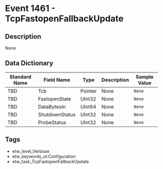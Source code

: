 # Event 1461 - TcpFastopenFallbackUpdate

## Description
None

## Data Dictionary
|Standard Name|Field Name|Type|Description|Sample Value|
|---|---|---|---|---|
|TBD|Tcb|Pointer|None|`None`|
|TBD|FastopenState|UInt32|None|`None`|
|TBD|DataBytesIn|UInt64|None|`None`|
|TBD|ShutdownStatus|UInt32|None|`None`|
|TBD|ProbeStatus|UInt32|None|`None`|

## Tags
* etw_level_Verbose
* etw_keywords_ut:Configuration
* etw_task_TcpFastopenFallbackUpdate